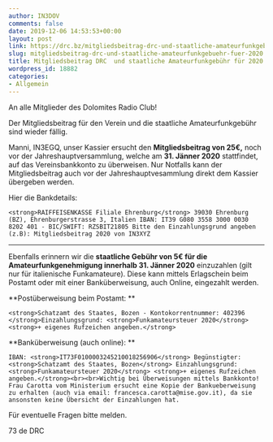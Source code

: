 ```yaml
---
author: IN3DOV
comments: false
date: 2019-12-06 14:53:53+00:00
layout: post
link: https://drc.bz/mitgliedsbeitrag-drc-und-staatliche-amateurfunkgebuehr-fuer-2020/
slug: mitgliedsbeitrag-drc-und-staatliche-amateurfunkgebuehr-fuer-2020
title: Mitgliedsbeitrag DRC  und staatliche Amateurfunkgebühr für 2020.
wordpress_id: 18882
categories:
- Allgemein
---
```





An alle Mitglieder des Dolomites Radio Club!







Der Mitgliedsbeitrag für den Verein und die staatliche Amateurfunkgebühr sind wieder fällig.







Manni, IN3EGQ, unser Kassier ersucht den **Mitgliedsbeitrag von 25€,** noch vor der Jahreshauptversammlung, welche am **31. Jänner 2020** stattfindet, auf  das Vereinsbankkonto zu überweisen. Nur Notfalls kann der Mitgliedsbeitrag auch vor der Jahreshauptvesammlung direkt dem Kassier übergeben werden. 







Hier die Bankdetails:






    
    <strong>RAIFFEISENKASSE Filiale Ehrenburg</strong> 39030 Ehrenburg (BZ), Ehrenburgerstrasse 3, Italien IBAN: IT39 G080 3558 3000 0030 8202 401 - BIC/SWIFT: RZSBIT21805 Bitte den Einzahlungsgrund angeben (z.B): Mitgliedsbeitrag 2020 von IN3XYZ







********************







Ebenfalls erinnern wir die **staatliche Gebühr von 5€ für die Amateurfunkgenehmigung innerhalb 31. Jänner 2020** einzuzahlen (gilt nur für italienische Funkamateure). Diese kann mittels Erlagschein beim Postamt oder mit einer Banküberweisung, auch Online, eingezahlt werden.







**Postüberweisung beim Postamt: **






    
    <strong>Schatzamt des Staates, Bozen - Kontokorrentnummer: 402396 </strong>Einzahlungsgrund: <strong>Funkamateursteuer 2020</strong> <strong>+ eigenes Rufzeichen angeben.</strong>







**Banküberweisung (auch online): **






    
    IBAN: <strong>IT73F0100003245210018256906</strong> Begünstigter: <strong>Schatzamt des Staates, Bozen</strong> Einzahlungsgrund: <strong>Funkamateursteuer 2020</strong> <strong>+ eigenes Rufzeichen angeben.</strong><br><br>Wichtig bei Überweisungen mittels Bankkonto! Frau Carotta vom Ministerium ersucht eine Kopie der Bankueberweisung zu erhalten (auch via email: francesca.carotta@mise.gov.it), da sie ansonsten keine Übersicht der Einzahlungen hat.







Für eventuelle Fragen bitte melden.







73  de DRC



